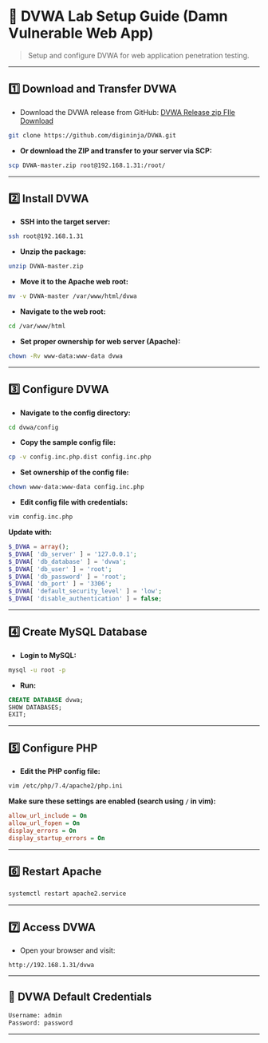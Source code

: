 
# 🧪 DVWA Lab Setup Guide (Damn Vulnerable Web App)

> Setup and configure DVWA for web application penetration testing.

---

## 1️⃣ Download and Transfer DVWA

* Download the DVWA release from GitHub: [DVWA Release zip FIle Download](https://github.com/digininja/DVWA/releases)

```bash
git clone https://github.com/digininja/DVWA.git
```

* **Or download the ZIP and transfer to your server via SCP:**

```bash
scp DVWA-master.zip root@192.168.1.31:/root/
```

---

## 2️⃣ Install DVWA

* **SSH into the target server:**

```bash
ssh root@192.168.1.31
```

* **Unzip the package:**

```bash
unzip DVWA-master.zip
```

* **Move it to the Apache web root:**

```bash
mv -v DVWA-master /var/www/html/dvwa
```

* **Navigate to the web root:**

```bash
cd /var/www/html
```

* **Set proper ownership for web server (Apache):**

```bash
chown -Rv www-data:www-data dvwa
```

---

## 3️⃣ Configure DVWA

* **Navigate to the config directory:**

```bash
cd dvwa/config
```

* **Copy the sample config file:**

```bash
cp -v config.inc.php.dist config.inc.php
```

* **Set ownership of the config file:**

```bash
chown www-data:www-data config.inc.php
```

* **Edit config file with credentials:**

```bash
vim config.inc.php
```

**Update with:**

```php
$_DVWA = array();
$_DVWA[ 'db_server' ] = '127.0.0.1';
$_DVWA[ 'db_database' ] = 'dvwa';
$_DVWA[ 'db_user' ] = 'root';
$_DVWA[ 'db_password' ] = 'root';
$_DVWA[ 'db_port' ] = '3306';
$_DVWA[ 'default_security_level' ] = 'low';
$_DVWA[ 'disable_authentication' ] = false;
```

---

## 4️⃣ Create MySQL Database

* **Login to MySQL:**

```bash
mysql -u root -p
```

* **Run:**

```sql
CREATE DATABASE dvwa;
SHOW DATABASES;
EXIT;
```

---

## 5️⃣ Configure PHP

* **Edit the PHP config file:**

```bash
vim /etc/php/7.4/apache2/php.ini
```

**Make sure these settings are enabled (search using `/` in vim):**

```ini
allow_url_include = On
allow_url_fopen = On
display_errors = On
display_startup_errors = On
```

---


## 6️⃣ Restart Apache

```bash
systemctl restart apache2.service
```

---

## 7️⃣ Access DVWA

* Open your browser and visit:

```
http://192.168.1.31/dvwa
```

---

## 🔐 DVWA Default Credentials

```txt
Username: admin
Password: password
```

---
